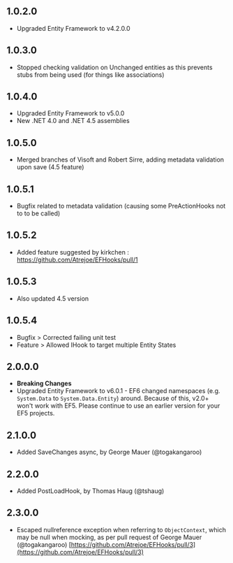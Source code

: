 ## 1.0.2.0

* Upgraded Entity Framework to v4.2.0.0

## 1.0.3.0

* Stopped checking validation on Unchanged entities as this prevents stubs from being used (for things like associations)

## 1.0.4.0

* Upgraded Entity Framework to v5.0.0
* New .NET 4.0 and .NET 4.5 assemblies

## 1.0.5.0

* Merged branches of Visoft and Robert Sirre, adding metadata validation upon save (4.5 feature)

## 1.0.5.1

* Bugfix related to metadata validation (causing some PreActionHooks not to to be called)

## 1.0.5.2

* Added feature suggested by kirkchen : https://github.com/Atrejoe/EFHooks/pull/1

## 1.0.5.3

* Also updated 4.5 version

## 1.0.5.4

* Bugfix > Corrected failing unit test
* Feature > Allowed IHook to target multiple Entity States

## 2.0.0.0

* **Breaking Changes**
* Upgraded Entity Framework to v6.0.1 - EF6 changed namespaces (e.g. `System.Data` to `System.Data.Entity`) around. Because of this, v2.0+ won't work with EF5. Please continue to use an earlier version for your EF5 projects.

## 2.1.0.0

* Added SaveChanges async, by George Mauer (@togakangaroo)

## 2.2.0.0

* Added PostLoadHook, by Thomas Haug (@tshaug)

## 2.3.0.0

* Escaped nullreference exception when referring to `ObjectContext`, which may be null when mocking, as per pull request of George Mauer (@togakangaroo) [https://github.com/Atrejoe/EFHooks/pull/3](https://github.com/Atrejoe/EFHooks/pull/3)
